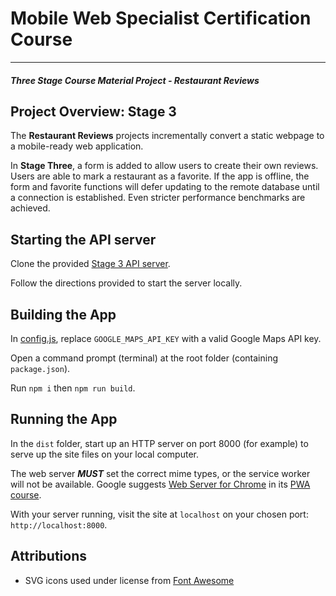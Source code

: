 # Mobile Web Specialist Certification Course
---
#### _Three Stage Course Material Project - Restaurant Reviews_

## Project Overview: Stage 3

The **Restaurant Reviews** projects incrementally convert a static webpage to a mobile-ready web application.

In **Stage Three**, a form is added to allow users to create their own reviews. 
Users are able to mark a restaurant as a favorite. 
If the app is offline, the form and favorite functions will defer updating to the remote database until a connection is established. 
Even stricter performance benchmarks are achieved.

## Starting the API server
Clone the provided [Stage 3 API server](https://github.com/udacity/mws-restaurant-stage-3).

Follow the directions provided to start the server locally.


## Building the App
In [config.js](/src/js/config.js), replace `GOOGLE_MAPS_API_KEY` with a valid Google Maps API key.

Open a command prompt (terminal) at the root folder (containing `package.json`).

Run `npm i` then `npm run build`.


## Running the App

In the `dist` folder, start up an HTTP server on port 8000 (for example) to serve up the site files on your local computer.

The web server ***MUST*** set the correct mime types, or the service worker will not be available.
Google suggests [Web Server for Chrome](https://chrome.google.com/webstore/detail/web-server-for-chrome/ofhbbkphhbklhfoeikjpcbhemlocgigb/related) in its [PWA course](https://developers.google.com/web/fundamentals/codelabs/your-first-pwapp/).

With your server running, visit the site at `localhost` on your chosen port: `http://localhost:8000`.


## Attributions

* SVG icons used under license from [Font Awesome](https://fontawesome.com)
